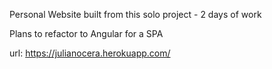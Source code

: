 Personal Website built from this solo project - 2 days of work

Plans to refactor to Angular for a SPA

url: https://julianocera.herokuapp.com/
